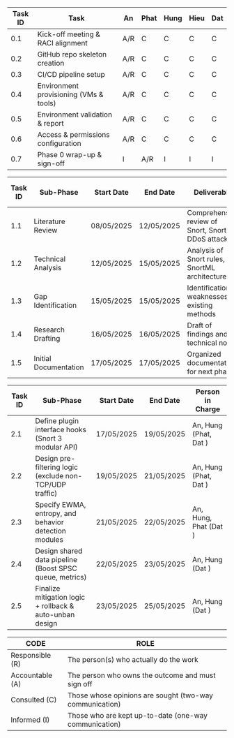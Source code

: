 | Task ID |                   Task                   |   An  |  Phat |  Hung |  Hieu |  Dat |
| ------- | ---------------------------------------- | ----- | ----- | ----- | ----- | ---- |
|   0.1   |  Kick-off meeting & RACI alignment       |  A/R  |   C   |   C   |   C   |   C  |(DONE)
|   0.2   |  GitHub repo skeleton creation           |  A/R  |   C   |   C   |   C   |   C  |(DONE)
|   0.3   |  CI/CD pipeline setup                    |  A/R  |   C   |   C   |   C   |   C  |(DONE)
|   0.4   |  Environment provisioning (VMs & tools)  |  A/R  |   C   |   C   |   C   |   C  |(DONE)
|   0.5   |  Environment validation & report         |  A/R  |   C   |   C   |   C   |   C  |(DONE)
|   0.6   |  Access & permissions configuration      |  A/R  |   C   |   C   |   C   |   C  |(DONE)
|   0.7   |  Phase 0 wrap-up & sign-off              |  I    |  A/R  |   I   |   I   |   I  |(DONE)




| Task ID |      Sub-Phase        |   Start Date   |   End Date   |                   Deliverable                        |   Person in Charge   |
| ------- | --------------------- | -------------- | ------------ | ---------------------------------------------------- | -------------------- |
|   1.1   | Literature Review     | 08/05/2025     | 12/05/2025   | Comprehensive review of Snort, SnortML, DDoS attacks | Whole team           |(DONE)
|   1.2   | Technical Analysis    | 12/05/2025     | 15/05/2025   | Analysis of Snort rules, SnortML architecture        | Dat, Hieu            |(DONE)
|   1.3   | Gap Identification    | 15/05/2025     | 15/05/2025   | Identification of weaknesses in existing methods     | An, Hung             |(DONE)
|   1.4   | Research Drafting     | 16/05/2025     | 16/05/2025   | Draft of findings and technical notes                | Phat, Dat, Hieu      |
|   1.5   | Initial Documentation | 17/05/2025     | 17/05/2025   | Organized documentation for next phases              | Phat, An             |




| Task ID |                            Sub-Phase                        |   Start Date   |   End Date   |     Person in Charge     |
| ------- | ----------------------------------------------------------- | -------------- | ------------ | ------------------------ |
|   2.1   | Define plugin interface hooks (Snort 3 modular API)         | 17/05/2025     | 19/05/2025   | An, Hung (Phat, Dat <C>) |
|   2.2   | Design pre-filtering logic (exclude non-TCP/UDP traffic)    | 19/05/2025     | 21/05/2025   | An, Hung (Phat, Dat <C>) |
|   2.3   | Specify EWMA, entropy, and behavior detection modules       | 21/05/2025     | 22/05/2025   | An, Hung, Phat (Dat <C>) |
|   2.4   | Design shared data pipeline (Boost SPSC queue, metrics)     | 22/05/2025     | 23/05/2025   | An, Hung (Dat <C>)       |
|   2.5   | Finalize mitigation logic + rollback & auto-unban design    | 23/05/2025     | 25/05/2025   | An, Hung (Dat <C>)       |




|       CODE        |                    ROLE                                   |
| ----------------- | --------------------------------------------------------- |
|  Responsible (R)  |         The person(s) who actually do the work            |
|  Accountable (A)  |     The person who owns the outcome and must sign off     |
|   Consulted (C)   |  Those whose opinions are sought (two-way communication)  |
|    Informed (I)   |   Those who are kept up-to-date (one-way communication)   |
